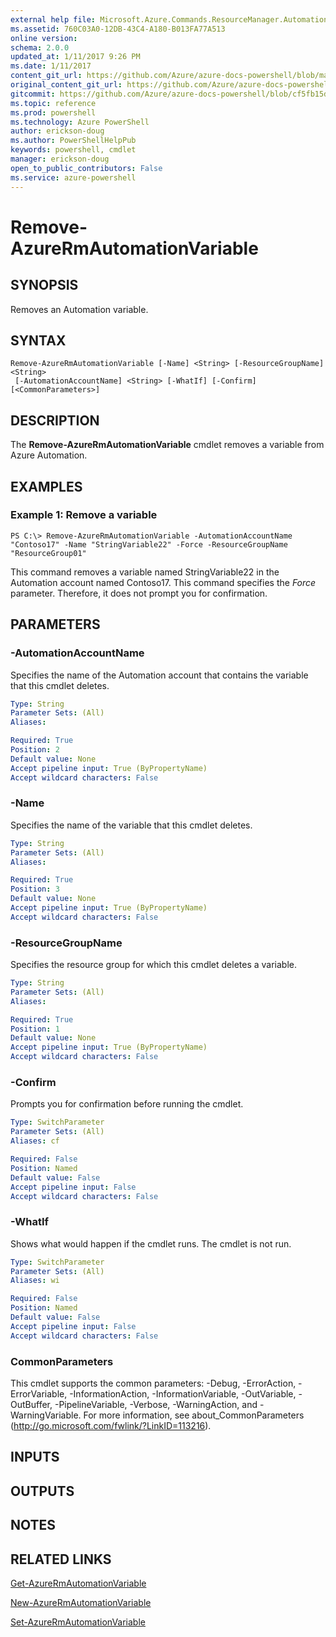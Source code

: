 ```yaml
---
external help file: Microsoft.Azure.Commands.ResourceManager.Automation.dll-Help.xml
ms.assetid: 760C03A0-12DB-43C4-A180-B013FA77A513
online version: 
schema: 2.0.0
updated_at: 1/11/2017 9:26 PM
ms.date: 1/11/2017
content_git_url: https://github.com/Azure/azure-docs-powershell/blob/master/azureps-cmdlets-docs/ResourceManager/AzureRM.Automation/v2.4.0/Remove-AzureRMAutomationVariable.md
original_content_git_url: https://github.com/Azure/azure-docs-powershell/blob/master/azureps-cmdlets-docs/ResourceManager/AzureRM.Automation/v2.4.0/Remove-AzureRMAutomationVariable.md
gitcommit: https://github.com/Azure/azure-docs-powershell/blob/cf5fb15dcd1fe2c86458f47e1a11dc88817021fc/azureps-cmdlets-docs/ResourceManager/AzureRM.Automation/v2.4.0/Remove-AzureRMAutomationVariable.md
ms.topic: reference
ms.prod: powershell
ms.technology: Azure PowerShell
author: erickson-doug
ms.author: PowerShellHelpPub
keywords: powershell, cmdlet
manager: erickson-doug
open_to_public_contributors: False
ms.service: azure-powershell
---
```


# Remove-AzureRmAutomationVariable

## SYNOPSIS
Removes an Automation variable.

## SYNTAX

```
Remove-AzureRmAutomationVariable [-Name] <String> [-ResourceGroupName] <String>
 [-AutomationAccountName] <String> [-WhatIf] [-Confirm] [<CommonParameters>]
```

## DESCRIPTION
The **Remove-AzureRmAutomationVariable** cmdlet removes a variable from Azure Automation.

## EXAMPLES

### Example 1: Remove a variable
```
PS C:\> Remove-AzureRmAutomationVariable -AutomationAccountName "Contoso17" -Name "StringVariable22" -Force -ResourceGroupName "ResourceGroup01"
```

This command removes a variable named StringVariable22 in the Automation account named Contoso17.
This command specifies the *Force* parameter.
Therefore, it does not prompt you for confirmation.

## PARAMETERS

### -AutomationAccountName
Specifies the name of the Automation account that contains the variable that this cmdlet deletes.

```yaml
Type: String
Parameter Sets: (All)
Aliases: 

Required: True
Position: 2
Default value: None
Accept pipeline input: True (ByPropertyName)
Accept wildcard characters: False
```

### -Name
Specifies the name of the variable that this cmdlet deletes.

```yaml
Type: String
Parameter Sets: (All)
Aliases: 

Required: True
Position: 3
Default value: None
Accept pipeline input: True (ByPropertyName)
Accept wildcard characters: False
```

### -ResourceGroupName
Specifies the resource group for which this cmdlet deletes a variable.

```yaml
Type: String
Parameter Sets: (All)
Aliases: 

Required: True
Position: 1
Default value: None
Accept pipeline input: True (ByPropertyName)
Accept wildcard characters: False
```

### -Confirm
Prompts you for confirmation before running the cmdlet.

```yaml
Type: SwitchParameter
Parameter Sets: (All)
Aliases: cf

Required: False
Position: Named
Default value: False
Accept pipeline input: False
Accept wildcard characters: False
```

### -WhatIf
Shows what would happen if the cmdlet runs.
The cmdlet is not run.

```yaml
Type: SwitchParameter
Parameter Sets: (All)
Aliases: wi

Required: False
Position: Named
Default value: False
Accept pipeline input: False
Accept wildcard characters: False
```

### CommonParameters
This cmdlet supports the common parameters: -Debug, -ErrorAction, -ErrorVariable, -InformationAction, -InformationVariable, -OutVariable, -OutBuffer, -PipelineVariable, -Verbose, -WarningAction, and -WarningVariable. For more information, see about_CommonParameters (http://go.microsoft.com/fwlink/?LinkID=113216).

## INPUTS

## OUTPUTS

## NOTES

## RELATED LINKS

[Get-AzureRmAutomationVariable](xref:ResourceManager/AzureRM.Automation/v2.4.0/Get-AzureRMAutomationVariable.md)

[New-AzureRmAutomationVariable](xref:ResourceManager/AzureRM.Automation/v2.4.0/New-AzureRMAutomationVariable.md)

[Set-AzureRmAutomationVariable](xref:ResourceManager/AzureRM.Automation/v2.4.0/Set-AzureRMAutomationVariable.md)
